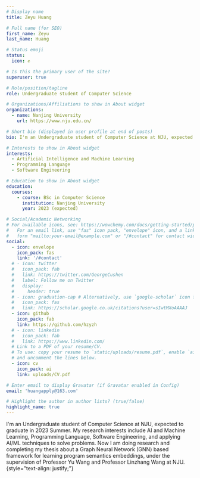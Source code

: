 ```yaml
---
# Display name
title: Zeyu Huang

# Full name (for SEO)
first_name: Zeyu
last_name: Huang

# Status emoji
status:
  icon: ✊

# Is this the primary user of the site?
superuser: true

# Role/position/tagline
role: Undergraduate student of Computer Science

# Organizations/Affiliations to show in About widget
organizations:
  - name: Nanjing University
    url: https://www.nju.edu.cn/

# Short bio (displayed in user profile at end of posts)
bio: I'm an Undergraduate student of Computer Science at NJU, expected to graduate in 2023 Summer. My research interests include AI and Machine Learning, Programming Language, Software Engineering, and applying AI/ML techniques to solve problems.

# Interests to show in About widget
interests:
  - Artificial Intelligence and Machine Learning
  - Programming Language
  - Software Engineering

# Education to show in About widget
education:
  courses:
    - course: BSc in Computer Science
      institution: Nanjing University
      year: 2023 (expected)

# Social/Academic Networking
# For available icons, see: https://wowchemy.com/docs/getting-started/page-builder/#icons
#   For an email link, use "fas" icon pack, "envelope" icon, and a link in the
#   form "mailto:your-email@example.com" or "/#contact" for contact widget.
social:
  - icon: envelope
    icon_pack: fas
    link: '/#contact'
  # - icon: twitter
  #   icon_pack: fab
  #   link: https://twitter.com/GeorgeCushen
  #   label: Follow me on Twitter
  #   display:
  #     header: true
  # - icon: graduation-cap # Alternatively, use `google-scholar` icon from `ai` icon pack
  #   icon_pack: fas
  #   link: https://scholar.google.co.uk/citations?user=sIwtMXoAAAAJ
  - icon: github
    icon_pack: fab
    link: https://github.com/hzyzh
  # - icon: linkedin
  #   icon_pack: fab
  #   link: https://www.linkedin.com/
  # Link to a PDF of your resume/CV.
  # To use: copy your resume to `static/uploads/resume.pdf`, enable `ai` icons in `params.yaml`,
  # and uncomment the lines below.
  - icon: cv
    icon_pack: ai
    link: uploads/CV.pdf

# Enter email to display Gravatar (if Gravatar enabled in Config)
email: 'huangapply@163.com'

# Highlight the author in author lists? (true/false)
highlight_name: true
---
```


I'm an Undergraduate student of Computer Science at NJU, expected to graduate in 2023 Summer. My research interests include AI and Machine Learning, Programming Language, Software Engineering, and applying AI/ML techniques to solve problems. Now I am doing research and completing my thesis about a Graph Neural Network (GNN) based framework for learning program semantics embeddings, under the supervision of Professor Yu Wang and Professor Linzhang Wang at NJU.
{style="text-align: justify;"}
